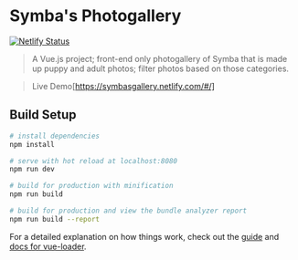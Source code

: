 # Symba's Photogallery
[![Netlify Status](https://api.netlify.com/api/v1/badges/ee252023-e962-470f-932f-c9bf2afece87/deploy-status)](https://app.netlify.com/sites/symbasgallery/deploys)

> A Vue.js project; front-end only photogallery of Symba that is made up puppy and adult photos; filter photos based on those categories.

> Live Demo[https://symbasgallery.netlify.com/#/]

## Build Setup

``` bash
# install dependencies
npm install

# serve with hot reload at localhost:8080
npm run dev

# build for production with minification
npm run build

# build for production and view the bundle analyzer report
npm run build --report
```

For a detailed explanation on how things work, check out the [guide](http://vuejs-templates.github.io/webpack/) and [docs for vue-loader](http://vuejs.github.io/vue-loader).
